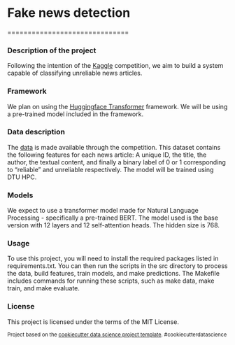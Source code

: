 # Fake news detection 
==============================

### Description of the project

Following the intention of the [Kaggle](https://www.kaggle.com/competitions/fake-news/overview) competition, we aim to build a system capable of classifying unreliable news articles.

### Framework 

We plan on using the [Huggingface Transformer](https://github.com/huggingface/transformers) framework. We will be using a pre-trained model included in the framework.

### Data description

The [data](https://www.kaggle.com/competitions/fake-news/data) is made available through the competition. This dataset contains the following features for each news article: A unique ID, the title, the author, the textual content, and finally a binary label of 0 or 1 corresponding to “reliable” and unreliable respectively. The model will be trained using DTU HPC.

### Models
We expect to use a transformer model made for Natural Language Processing - specifically a pre-trained BERT. The model used is the base version with 12 layers and 12 self-attention heads. The hidden size is 768.

### Usage
To use this project, you will need to install the required packages listed in requirements.txt. You can then run the scripts in the src directory to process the data, build features, train models, and make predictions. The Makefile includes commands for running these scripts, such as make data, make train, and make evaluate.

### License
This project is licensed under the terms of the MIT License.


<p><small>Project based on the <a target="_blank" href="https://drivendata.github.io/cookiecutter-data-science/">cookiecutter data science project template</a>. #cookiecutterdatascience</small></p>
